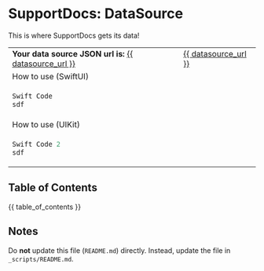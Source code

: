# SupportDocs: DataSource
This is where SupportDocs gets its data!

<table>
  <tr>
    <td>
      <strong>Your data source JSON url is:</strong> <a id="datasource_url" href="{{ datasource_url }}">{{ datasource_url }}</a>
    </td>
    <td>
      <a id="datasource_url" href="{{ datasource_url }}">{{ datasource_url }}</a>
    </td>
  </tr>
  <tr>
    <td colspan="2">
      How to use (SwiftUI)
    </td>
  </tr>
  <tr>
  <td colspan="2">
     
  ```Swift
  Swift Code
  sdf
  ```
  </td>
  </tr>
  <tr>
    <td colspan="2">
      How to use (UIKit)
    </td>
  </tr>
  <tr>
  <td colspan="2">
     
  ```Swift
  Swift Code 2
  sdf
  ```
  </td>
  </tr>
</table>

## Table of Contents
{{ table_of_contents }}

## Notes
Do **not** update this file (`README.md`) directly. Instead, update the file in `_scripts/README.md`.
